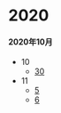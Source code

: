 # 2020
#### 2020年10月
  + 10
    - [30](/stock/10/30)
  + 11
    - [5](/stock/11/5)
    - [6](/stock/11/6)
